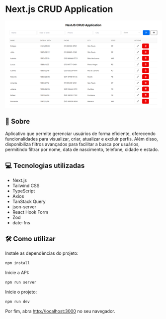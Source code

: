 <h1>
    Next.js CRUD Application
</h1>

<img src="public/preview.png">

## 🧾 Sobre

Aplicativo que permite gerenciar usuários de forma eficiente, oferecendo funcionalidades para visualizar, criar, atualizar e excluir perfis. Além disso, disponibiliza filtros avançados para facilitar a busca por usuários, permitindo filtrar por nome, data de nascimento, telefone, cidade e estado.

## 💻 Tecnologias utilizadas

- Next.js
- Tailwind CSS
- TypeScript
- Axios
- TanStack Query
- json-server
- React Hook Form
- Zod
- date-fns

## 🛠️ Como utilizar

Instale as dependências do projeto:

```bash
npm install
```

Inicie a API:

```bash
npm run server
```

Inicie o projeto:

```bash
npm run dev
```

Por fim, abra [http://localhost:3000](http://localhost:3000) no seu navegador.
